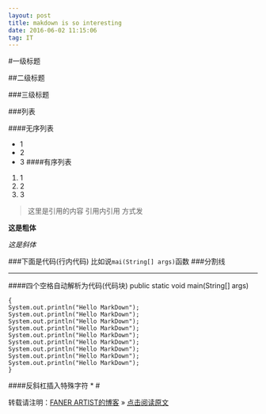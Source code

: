 ```yaml
---
layout: post
title: makdown is so interesting
date: 2016-06-02 11:15:06 
tag: IT
---
```


#一级标题  

##二级标题  

###三级标题  

###列表  

####无序列表  

* 1
* 2
* 3
####有序列表
1. 1
2. 2
3. 3

>这里是引用的内容
引用内引用
方式发

**这是粗体**

*这是斜体*

###下面是代码(行内代码)
比如说`mai(String[] args)`函数
###分割线
***


####四个空格自动解析为代码(代码块)
    public static void main(String[] args)

    {
    System.out.println("Hello MarkDown");
    System.out.println("Hello MarkDown");
    System.out.println("Hello MarkDown");
    System.out.println("Hello MarkDown");
    System.out.println("Hello MarkDown");
    System.out.println("Hello MarkDown");
    System.out.println("Hello MarkDown");
    System.out.println("Hello MarkDown");
    System.out.println("Hello MarkDown");
    }
####反斜杠插入特殊字符
\* \#
<br>

转载请注明：[FANER ARTIST的博客](https://peter211.github.io) » [点击阅读原文](https://peter211.github.io/2016/06/MarkDown/)  

